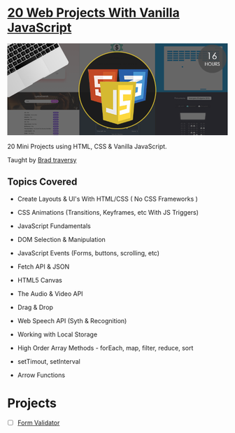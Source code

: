# [20 Web Projects With Vanilla JavaScript](https://www.udemy.com/course/web-projects-with-vanilla-javascript)

![cover](./assets/course-banner.png)

20 Mini Projects using HTML, CSS &amp; Vanilla JavaScript.

Taught by [Brad traversy](https://traversymedia.com)

## Topics Covered

- Create Layouts & UI's With HTML/CSS ( No CSS Frameworks )
- CSS Animations (Transitions, Keyframes, etc With JS Triggers)

- JavaScript Fundamentals

- DOM Selection & Manipulation

- JavaScript Events (Forms, buttons, scrolling, etc)

- Fetch API & JSON

- HTML5 Canvas

- The Audio & Video API

- Drag & Drop

- Web Speech API (Syth & Recognition)

- Working with Local Storage

- High Order Array Methods - forEach, map, filter, reduce, sort

- setTimout, setInterval

- Arrow Functions

# Projects

- [ ] [Form Validator](#)
